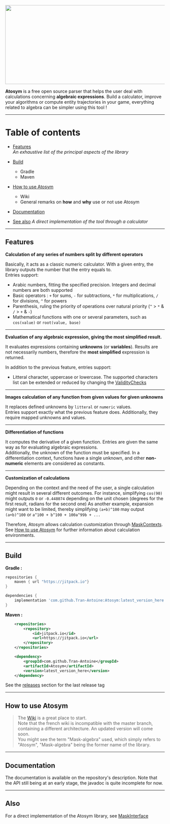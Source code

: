 <p align="center">
  <img width="600" height="250" src="https://i.imgur.com/7EpsvTB.png">
</p>

**Atosym** is a free open source parser that helps the user deal with calculations concerning **algebraic expressions**. Build a calculator, improve your algorithms or compute entity trajectories in your game, everything related to algebra can be simpler using this tool !
***

Table of contents
=====================

* [Features](#features) <br>
*An exhaustive list of the principal aspects of the library* <br>

* [Build](#build) <br>
	* Gradle
	* Maven
* [How to use Atosym](#how-to-use-atosym) <br>
	* Wiki
	* General remarks on **how** and **why** use or not use Atosym
* [Documentation](#documentation)
* [See also](#also)
*A direct implementation of the tool through a calculator*

***

## Features

**Calculation of any series of numbers split by different operators** <br>

Basically, it acts as a classic numeric calculator. With a given entry, the library outputs the number that the entry equals to. <br>
Entries support: 

* Arabic numbers, fitting the specified precision. Integers and decimal numbers are both supported 
* Basic operators : `+` for sums, `-` for subtractions, `*` for multiplications, `/` for divisions, `^` for powers
* Parenthesis, ruling the priority of operations over natural priority (`^` > `*` & `/` > `+` & `-`) 
* Mathematical functions with one or several parameters, such as `cos(value)` or `root(value, base)`
***

**Evaluation of any algebraic expression, giving the most simplified result.** <br>

It evaluates expressions containing **unknowns** (or **variables**). Results are not necessarily numbers, therefore the **most simplified** expression is returned.

In addition to the previous feature, entries support:

* Litteral character, uppercase or lowercase. The supported characters list can be extended or reduced by changing the [ValidityChecks](https://tran-antoine.github.io/Atosym/javadoc/index.html?net/akami/mask/check/ValidityCheck.html)
***

**Images calculation of any function from given values for given unknowns**

It replaces defined unknowns by `litteral` or `numeric` values. <br>
Entries support exactly what the previous feature does. Additionally, they require mapped unknowns and values. 
***

**Differentiation of functions**

It computes the derivative of a given function. Entries are given the same way as for evaluating algebraic expressions. <br>
Additionally, the unknown of the function must be specified. In a differentiation context, functions have a single unknown, and other **non-numeric** elements are considered as constants.
***

**Customization of calculations**

Depending on the context and the need of the user, a single calculation might result in several different outcomes. For instance, simplifying `cos(90)` might outputs `0` or `-0.448074` depending on the unit chosen (degrees for the first result, radians for the second one)
As another example, expansion might want to be limited, thereby simplifying `(a+b)^100` may output `(a+b)^100` or `a^100 + b^100 + 100a^99b + ...` <br>

Therefore, Atosym allows calculation customization through [MaskContexts](https://tran-antoine.github.io/Atosym/javadoc/index.html?net/akami/mask/core/MaskContext.html). See [How to use Atosym](#how-to-use-atosym) for further information about calculation environments.
***

## Build

**Gradle :**

```groovy
repositories {
    maven { url "https://jitpack.io"}
}
```
```groovy
dependencies {
    implementation 'com.github.Tran-Antoine:Atosym:latest_version_here'
}
```

**Maven :**

```xml
	<repositories>
		<repository>
		    <id>jitpack.io</id>
		    <url>https://jitpack.io</url>
		</repository>
	</repositories>
```
```xml
	<dependency>
	    <groupId>com.github.Tran-Antoine</groupId>
	    <artifactId>Atosym</artifactId>
	    <version>latest_version_here</version>
	</dependency>
```
See the [releases](https://github.com/Askigh/Mask/releases) section for the last release tag

***
## How to use Atosym

> The [Wiki](https://github.com/Tran-Antoine/Atosym/wiki) is a great place to start.  <br>
Note that the french wiki is incompatible with the master branch, containing a different
architecture. An updated version will come soon. <br>
You might see the term "Mask-algebra" used, which simply
refers to "Atosym", "Mask-algebra" being the former name of the library.
***

## Documentation

The documentation is available on the repository's description. Note that the API still being at an early stage, the javadoc is quite incomplete for now.
***

## Also

For a direct implementation of the Atosym library, see [MaskInterface](https://github.com/lolilolulolilol/MaskInterface)
